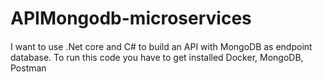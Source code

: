 # APIMongodb-microservices

####
I want to use .Net core and C# to build an API with MongoDB as endpoint database. 
To run this code you have to get installed Docker, MongoDB, Postman 
